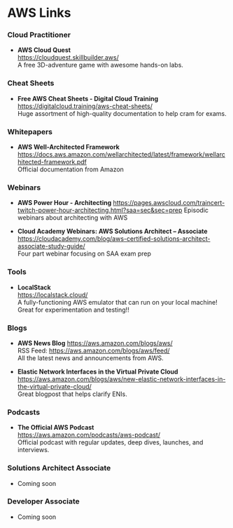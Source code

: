 # AWS Links

### Cloud Practitioner 
- **AWS Cloud Quest**  
  https://cloudquest.skillbuilder.aws/  
  A free 3D-adventure game with awesome hands-on labs.
  
### Cheat Sheets
- **Free AWS Cheat Sheets - Digital Cloud Training**
  https://digitalcloud.training/aws-cheat-sheets/  
  Huge assortment of high-quality documentation to help cram for exams.

### Whitepapers
- **AWS Well-Architected Framework**  
  https://docs.aws.amazon.com/wellarchitected/latest/framework/wellarchitected-framework.pdf  
  Official documentation from Amazon

### Webinars
- **AWS Power Hour - Architecting**
  https://pages.awscloud.com/traincert-twitch-power-hour-architecting.html?saa=sec&sec=prep
  Episodic webinars about architecting with AWS

- **Cloud Academy Webinars: AWS Solutions Architect – Associate**
  https://cloudacademy.com/blog/aws-certified-solutions-architect-associate-study-guide/  
  Four part webinar focusing on SAA exam prep

  

### Tools
- **LocalStack**  
  https://localstack.cloud/  
  A fully-functioning AWS emulator that can run on your local machine! Great for experimentation and testing!!

### Blogs
- **AWS News Blog**
  https://aws.amazon.com/blogs/aws/  
  RSS Feed: https://aws.amazon.com/blogs/aws/feed/  
  All the latest news and announcements from AWS.

- **Elastic Network Interfaces in the Virtual Private Cloud**  
  https://aws.amazon.com/blogs/aws/new-elastic-network-interfaces-in-the-virtual-private-cloud/  
  Great blogpost that helps clarify ENIs.   
  
### Podcasts

- **The Official AWS Podcast**  
  https://aws.amazon.com/podcasts/aws-podcast/    
  Official podcast with regular updates, deep dives, launches, and interviews.
  
### Solutions Architect Associate
- Coming soon

### Developer Associate
- Coming soon